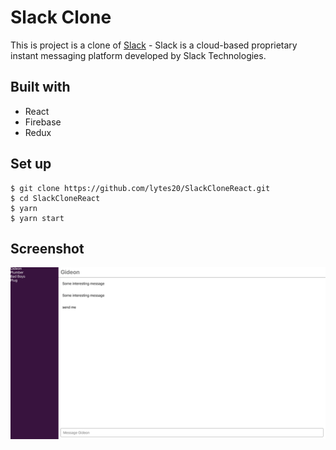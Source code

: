 # Slack Clone
This is project is a clone of [Slack](https://slack.com) - Slack is a cloud-based proprietary instant messaging platform developed by Slack Technologies.

## Built with
- React
- Firebase
- Redux

## Set up

    $ git clone https://github.com/lytes20/SlackCloneReact.git
    $ cd SlackCloneReact
    $ yarn
    $ yarn start

## Screenshot
 ![Preview](screenshots/slackclone_image.png)

